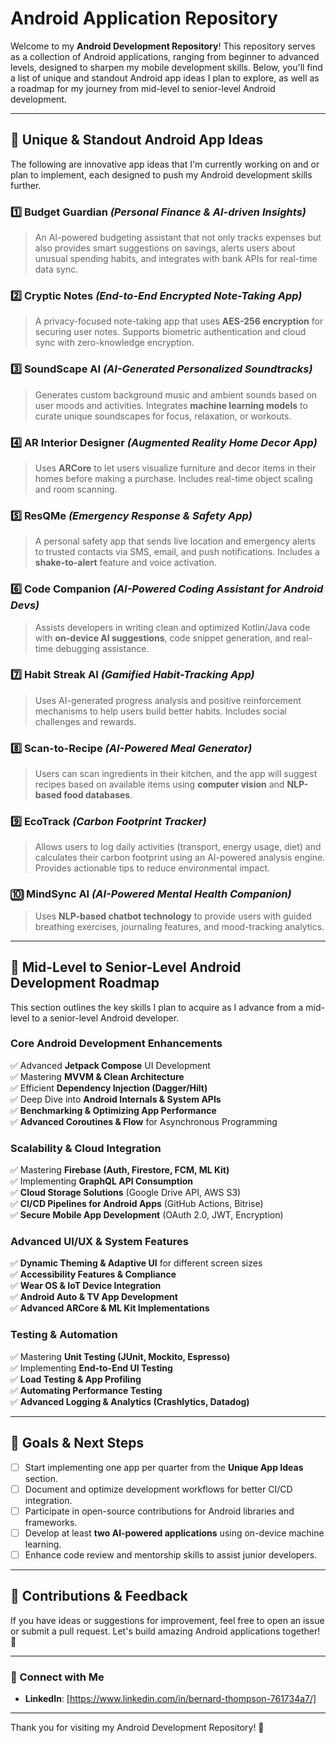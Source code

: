 # Android Application Repository

Welcome to my **Android Development Repository**! This repository serves as a collection of Android applications, ranging from beginner to advanced levels, designed to sharpen my mobile development skills. Below, you'll find a list of unique and standout Android app ideas I plan to explore, as well as a roadmap for my journey from mid-level to senior-level Android development.

---

## 🌟 Unique & Standout Android App Ideas
The following are innovative app ideas that I'm currently working on and or plan to implement, each designed to push my Android development skills further.

### 1️⃣ **Budget Guardian** *(Personal Finance & AI-driven Insights)*
> An AI-powered budgeting assistant that not only tracks expenses but also provides smart suggestions on savings, alerts users about unusual spending habits, and integrates with bank APIs for real-time data sync.

### 2️⃣ **Cryptic Notes** *(End-to-End Encrypted Note-Taking App)*
> A privacy-focused note-taking app that uses **AES-256 encryption** for securing user notes. Supports biometric authentication and cloud sync with zero-knowledge encryption.

### 3️⃣ **SoundScape AI** *(AI-Generated Personalized Soundtracks)*
> Generates custom background music and ambient sounds based on user moods and activities. Integrates **machine learning models** to curate unique soundscapes for focus, relaxation, or workouts.

### 4️⃣ **AR Interior Designer** *(Augmented Reality Home Decor App)*
> Uses **ARCore** to let users visualize furniture and decor items in their homes before making a purchase. Includes real-time object scaling and room scanning.

### 5️⃣ **ResQMe** *(Emergency Response & Safety App)*
> A personal safety app that sends live location and emergency alerts to trusted contacts via SMS, email, and push notifications. Includes a **shake-to-alert** feature and voice activation.

### 6️⃣ **Code Companion** *(AI-Powered Coding Assistant for Android Devs)*
> Assists developers in writing clean and optimized Kotlin/Java code with **on-device AI suggestions**, code snippet generation, and real-time debugging assistance.

### 7️⃣ **Habit Streak AI** *(Gamified Habit-Tracking App)*
> Uses AI-generated progress analysis and positive reinforcement mechanisms to help users build better habits. Includes social challenges and rewards.

### 8️⃣ **Scan-to-Recipe** *(AI-Powered Meal Generator)*
> Users can scan ingredients in their kitchen, and the app will suggest recipes based on available items using **computer vision** and **NLP-based food databases**.

### 9️⃣ **EcoTrack** *(Carbon Footprint Tracker)*
> Allows users to log daily activities (transport, energy usage, diet) and calculates their carbon footprint using an AI-powered analysis engine. Provides actionable tips to reduce environmental impact.

### 🔟 **MindSync AI** *(AI-Powered Mental Health Companion)*
> Uses **NLP-based chatbot technology** to provide users with guided breathing exercises, journaling features, and mood-tracking analytics. 

---

## 📌 Mid-Level to Senior-Level Android Development Roadmap
This section outlines the key skills I plan to acquire as I advance from a mid-level to a senior-level Android developer.

### **Core Android Development Enhancements**
✅ Advanced **Jetpack Compose** UI Development  
✅ Mastering **MVVM & Clean Architecture**  
✅ Efficient **Dependency Injection (Dagger/Hilt)**  
✅ Deep Dive into **Android Internals & System APIs**  
✅ **Benchmarking & Optimizing App Performance**  
✅ **Advanced Coroutines & Flow** for Asynchronous Programming  

### **Scalability & Cloud Integration**
✅ Mastering **Firebase (Auth, Firestore, FCM, ML Kit)**  
✅ Implementing **GraphQL API Consumption**  
✅ **Cloud Storage Solutions** (Google Drive API, AWS S3)  
✅ **CI/CD Pipelines for Android Apps** (GitHub Actions, Bitrise)  
✅ **Secure Mobile App Development** (OAuth 2.0, JWT, Encryption)  

### **Advanced UI/UX & System Features**
✅ **Dynamic Theming & Adaptive UI** for different screen sizes  
✅ **Accessibility Features & Compliance**  
✅ **Wear OS & IoT Device Integration**  
✅ **Android Auto & TV App Development**  
✅ **Advanced ARCore & ML Kit Implementations**  

### **Testing & Automation**
✅ Mastering **Unit Testing (JUnit, Mockito, Espresso)**  
✅ Implementing **End-to-End UI Testing**  
✅ **Load Testing & App Profiling**  
✅ **Automating Performance Testing**  
✅ **Advanced Logging & Analytics (Crashlytics, Datadog)**  

---

## 🎯 Goals & Next Steps
- [ ] Start implementing one app per quarter from the **Unique App Ideas** section.
- [ ] Document and optimize development workflows for better CI/CD integration.
- [ ] Participate in open-source contributions for Android libraries and frameworks.
- [ ] Develop at least **two AI-powered applications** using on-device machine learning.
- [ ] Enhance code review and mentorship skills to assist junior developers.

---

## 📢 Contributions & Feedback
If you have ideas or suggestions for improvement, feel free to open an issue or submit a pull request. Let's build amazing Android applications together! 🚀

---

### 🔗 Connect with Me

- **LinkedIn**: [https://www.linkedin.com/in/bernard-thompson-761734a7/]

---

Thank you for visiting my Android Development Repository! 🚀
